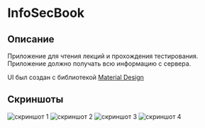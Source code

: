 # InfoSecBook

## Описание
Приложение для чтения лекций и прохождения тестирования.
Приложение должно получать всю информацию с сервера.

UI был создан с библиотекой [Material Design](https://material.io/)

## Скриншоты
![скриншот 1](./img/screen_1)
![скриншот 2](./img/screen_2)
![скриншот 3](./img/screen_3)
![скриншот 4](./img/screen_4)